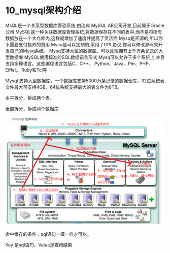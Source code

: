 # 10_mysql架构介绍



MsQL是一个关系型数据库管恐系统,由瑞典 MySQL AB公司开发,目前属于Oracle公司
MySQL是一种关联数据库管理系统,将数据保存在不同的表中,而不是将所有数据放在一个大仓库内,这样就增加了速度并提高了灵活性
Mysq是开源的,所以你不需要支付额外的费用
Mysq是可以定制的,采用了GPL协议,你可以修改源码来开发自己的Mysq系统。
Mysq支持大型的数据库。可以处理拥有上千万条记录的大型数据库
MySQL使用标准的SQL数据语言形式
Mysq可以允许于多个系统上,并且支持多种语言。这些编程语言包括C、C++、 Python、Java、Per、PHP、 Eiffel,、Ruby和Tcl等

Mysql 支持大型数据库，一个数据库支持5000万条记录的数据仓库，32位系统表文件最大可支持4GB，64位系统支持最大的表文件为8TB。

水平拆分，拆成两个表。

垂直拆分，拆成两个数据库





![a、MySql架构1](img/a、MySql架构1.png)



命中缓存的条件：sql语句一模一样才可以。

Key 是sql语句，Value是查询结果

